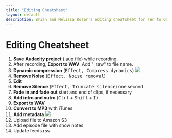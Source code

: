 ```yaml
---
title: "Editing Cheatsheet"
layout: default
description: Brian and Melissa Koser's editing cheatsheet for Ten to One.
---
```


<h1>Editing Cheatsheet</h1>
<ol>
    <li><b>Save Audacity project</b> (.aup file) while recording.
    <li>After recording, <b>Export to WAV</b>. Add "_raw" to file name.
    <li>
        <b>Dynamic compression</b> (<kbd><samp>Effect</samp>, <samp>Compress dynamics</samp></kbd>)
        <img src="http://ttocdn.koser.us/img/dynamic-compression-settings.png">
    <li><b>Remove Noise</b> (<kbd><samp>Effect</samp>, <samp>Noise removal</samp></kbd>)
    <li><b>Edit</b>
    <li><b>Remove Silence</b> (<kbd><samp>Effect</samp>, <samp>Truncate silence</samp></kbd>) one second
    <li><b>Fade in and fade out</b> start and end of clips, if necessary
    <li><b>Add intro and outro</b> (<kbd><kdb>Ctrl</kbd> + <kbd>Shift</kbd> + <kbd>I</kbd><kbd>)
    <li><b>Export to WAV</b>
    <li><b>Convert to MP3</b> with iTunes
    <li>
        <b>Add metadata</b>
        <img src="http://ttocdn.koser.us/img/itunes-metadata.png">
    <li>Upload file to Amazon S3
    <li>Add episode file with show notes
    <li>Update feeds.rss
</ol>